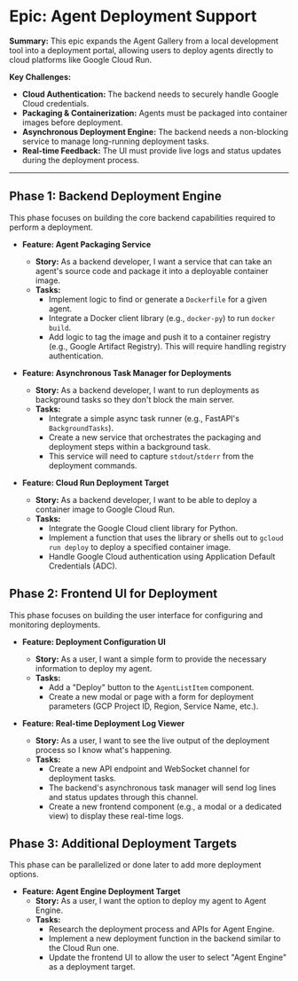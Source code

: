 # Epic: Agent Deployment Support

**Summary:** This epic expands the Agent Gallery from a local development tool into a deployment portal, allowing users to deploy agents directly to cloud platforms like Google Cloud Run.

**Key Challenges:**
-   **Cloud Authentication:** The backend needs to securely handle Google Cloud credentials.
-   **Packaging & Containerization:** Agents must be packaged into container images before deployment.
-   **Asynchronous Deployment Engine:** The backend needs a non-blocking service to manage long-running deployment tasks.
-   **Real-time Feedback:** The UI must provide live logs and status updates during the deployment process.

---

## Phase 1: Backend Deployment Engine

This phase focuses on building the core backend capabilities required to perform a deployment.

-   **Feature: Agent Packaging Service**
    -   **Story:** As a backend developer, I want a service that can take an agent's source code and package it into a deployable container image.
    -   **Tasks:**
        -   Implement logic to find or generate a `Dockerfile` for a given agent.
        -   Integrate a Docker client library (e.g., `docker-py`) to run `docker build`.
        -   Add logic to tag the image and push it to a container registry (e.g., Google Artifact Registry). This will require handling registry authentication.

-   **Feature: Asynchronous Task Manager for Deployments**
    -   **Story:** As a backend developer, I want to run deployments as background tasks so they don't block the main server.
    -   **Tasks:**
        -   Integrate a simple async task runner (e.g., FastAPI's `BackgroundTasks`).
        -   Create a new service that orchestrates the packaging and deployment steps within a background task.
        -   This service will need to capture `stdout`/`stderr` from the deployment commands.

-   **Feature: Cloud Run Deployment Target**
    -   **Story:** As a backend developer, I want to be able to deploy a container image to Google Cloud Run.
    -   **Tasks:**
        -   Integrate the Google Cloud client library for Python.
        -   Implement a function that uses the library or shells out to `gcloud run deploy` to deploy a specified container image.
        -   Handle Google Cloud authentication using Application Default Credentials (ADC).

## Phase 2: Frontend UI for Deployment

This phase focuses on building the user interface for configuring and monitoring deployments.

-   **Feature: Deployment Configuration UI**
    -   **Story:** As a user, I want a simple form to provide the necessary information to deploy my agent.
    -   **Tasks:**
        -   Add a "Deploy" button to the `AgentListItem` component.
        -   Create a new modal or page with a form for deployment parameters (GCP Project ID, Region, Service Name, etc.).

-   **Feature: Real-time Deployment Log Viewer**
    -   **Story:** As a user, I want to see the live output of the deployment process so I know what's happening.
    -   **Tasks:**
        -   Create a new API endpoint and WebSocket channel for deployment tasks.
        -   The backend's asynchronous task manager will send log lines and status updates through this channel.
        -   Create a new frontend component (e.g., a modal or a dedicated view) to display these real-time logs.

## Phase 3: Additional Deployment Targets

This phase can be parallelized or done later to add more deployment options.

-   **Feature: Agent Engine Deployment Target**
    -   **Story:** As a user, I want the option to deploy my agent to Agent Engine.
    -   **Tasks:**
        -   Research the deployment process and APIs for Agent Engine.
        -   Implement a new deployment function in the backend similar to the Cloud Run one.
        -   Update the frontend UI to allow the user to select "Agent Engine" as a deployment target.
